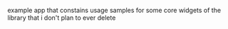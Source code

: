 example app that constains usage samples for some core widgets of the library that i don't plan to ever delete